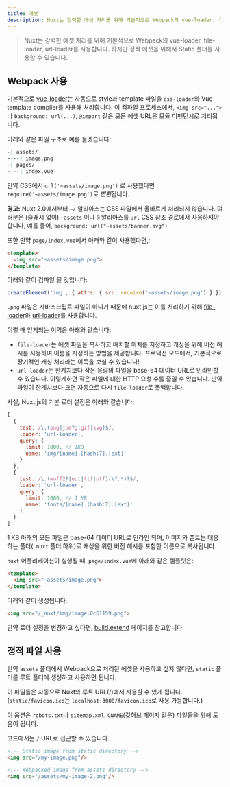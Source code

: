 ```yaml
---
title: 애셋
description: Nuxt는 강력한 에셋 처리를 위해 기본적으로 Webpack의 vue-loader, file-loader, url-loader를 사용합니다. 하지만 정적 에셋을 위해서 Static 폴더를 사용할 수 있습니다.
---
```


> Nuxt는 강력한 에셋 처리를 위해 기본적으로 Webpack의 vue-loader, file-loader, url-loader를 사용합니다. 하지만 정적 에셋을 위해서 Static 폴더를 사용할 수 있습니다.

## Webpack 사용

기본적으로 [vue-loader](http://vue-loader.vuejs.org/en/)는 자동으로 style과  template 파일을 `css-loader`와 Vue template compiler를 사용해 처리합니다. 이 컴파일 프로세스에서, `<img src="...">`나 `background: url(...)`, `@import` 같은 모든 에셋 URL은 모듈 디펜던시로 처리됩니다.

아래와 같은 파일 구조로 예를 들겠습니다:

```bash
-| assets/
----| image.png
-| pages/
----| index.vue
```

만약 CSS에서 `url('~assets/image.png')` 로 사용했다면 `require('~assets/image.png')`로 *변환*됩니다.

<div class="Alert Alert--orange">

**경고:** Nuxt 2.0에서부터 `~/` 알리아스는 CSS 파일에서 올바르게 처리되지 않습니다. 여러분은 (슬래시 없이) `~assets` 이나 `@` 알리아스를 `url` CSS 참조 경로에서 사용하셔야 합니다, 예를 들어, `background: url("~assets/banner.svg")`

</div>

또한 만약 `page/index.vue`에서 아래와 같이 사용했다면,:
```html
<template>
  <img src="~assets/image.png">
</template>
```

아래와 같이 컴파일 될 것입니다:

```js
createElement('img', { attrs: { src: require('~assets/image.png') } })
```

`.png` 파일은 자바스크립트 파일이 아니기 때문에 nuxt.js는 이를 처리하기 위해 [file-loader](https://github.com/webpack/file-loader)와 [url-loader](https://github.com/webpack/url-loader)를 사용합니다.

이럴 때 얻게되는 이익은 아래와 같습니다:

- `file-loader`는 에셋 파일을 복사하고 배치할 위치를 지정하고 캐싱을 위해 버전 해시를 사용하여 이름을 지정하는 방법을 제공합니다. 프로덕션 모드에서, 기본적으로 장기적인 캐싱 처리라는 이득을 보실 수 있습니다!
- `url-loader`는 한계치보다 작은 용량의 파일을 base-64 데이터 URL로 인라인할 수 있습니다. 이렇게하면 작은 파일에 대한 HTTP 요청 수를 줄일 수 있습니다. 만약 파일이 한계치보다 크면 자동으로 다시 `file-loader`로 폴백합니다.

사실, Nuxt.js의 기본 로더 설정은 아래와 같습니다:

```js
[
  {
    test: /\.(png|jpe?g|gif|svg)$/,
    loader: 'url-loader',
    query: {
      limit: 1000, // 1KB
      name: 'img/[name].[hash:7].[ext]'
    }
  },
  {
    test: /\.(woff2?|eot|ttf|otf)(\?.*)?$/,
    loader: 'url-loader',
    query: {
      limit: 1000, // 1 KB
      name: 'fonts/[name].[hash:7].[ext]'
    }
  }
]
```

1 KB 아래의 모든 파일은 base-64 데이터 URL로 인라인 되며, 이미지와 폰트는 대응하는 폴더(`.nuxt` 폴더 하위)로 캐싱을 위한 버전 해시를 포함한 이름으로 복사됩니다.

`nuxt` 어플리케이션이 실행될 때, `page/index.vue`에 아래와 같은 템플릿은:

```html
<template>
  <img src="~assets/image.png">
</template>
```

아래와 같이 생성됩니다:
```html
<img src="/_nuxt/img/image.0c61159.png">
```

만약 로더 설정을 변경하고 싶다면, [build.extend](/api/configuration-build#extend) 페이지를 참고합니다.

## 정적 파일 사용

만약 `assets` 폴더에서 Webpack으로 처리된 에셋을 사용하고 싶지 않다면, `static` 폴더를 루트 폴더에 생성하고 사용하면 됩니다.

이 파일들은 자동으로 Nuxt와 루트 URL(/)에서 사용할 수 있게 됩니다. (`static/favicon.ico`는 `localhost:3000/favicon.ico`로 사용 가능합니다.)

이 옵션은 `robots.txt`나 `sitemap.xml`, `CNAME`(깃허브 페이지 같은) 파일들을 위해 도움이 됩니다.

코드에서는 `/` URL로 접근할 수 있습니다.

```html
<!-- Static image from static directory -->
<img src="/my-image.png"/>

<!-- Webpacked image from assets directory -->
<img src="/assets/my-image-2.png"/>
```
